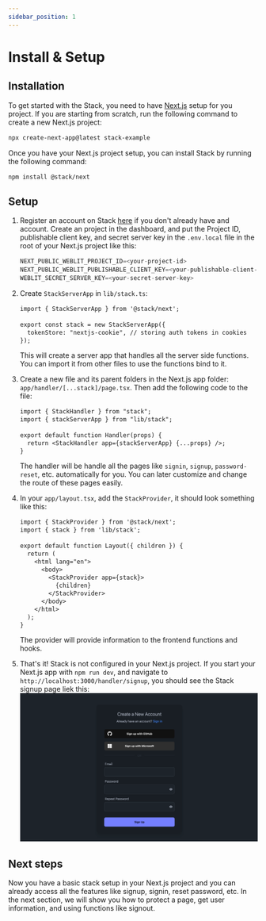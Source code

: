 ```yaml
---
sidebar_position: 1
---
```


# Install & Setup

## Installation

To get started with the Stack, you need to have [Next.js](https://nextjs.org/docs) setup for you project. If you are starting from scratch, run the following command to create a new Next.js project:
  
```bash
npx create-next-app@latest stack-example
```

Once you have your Next.js project setup, you can install Stack by running the following command:

```bash
npm install @stack/next
```

## Setup

1. Register an account on Stack [here](https://stack.app) if you don't already have and account. Create an project in the dashboard, and put the Project ID, publishable client key, and secret server key in the `.env.local` file in the root of your Next.js project like this:

    ```javascript
    NEXT_PUBLIC_WEBLIT_PROJECT_ID=<your-project-id>
    NEXT_PUBLIC_WEBLIT_PUBLISHABLE_CLIENT_KEY=<your-publishable-client-key>
    WEBLIT_SECRET_SERVER_KEY=<your-secret-server-key>
    ```

2. Create `StackServerApp` in `lib/stack.ts`:
  
    ```tsx
    import { StackServerApp } from '@stack/next';

    export const stack = new StackServerApp({
      tokenStore: "nextjs-cookie", // storing auth tokens in cookies
    });
    ```
  
    This will create a server app that handles all the server side functions. You can import it from other files to use the functions bind to it.

3. Create a new file and its parent folders in the Next.js app folder: `app/handler/[...stack]/page.tsx`. Then add the following code to the file: 

    ```tsx
    import { StackHandler } from "stack";
    import { stackServerApp } from "lib/stack";

    export default function Handler(props) {
      return <StackHandler app={stackServerApp} {...props} />;
    }
    ```

    The handler will be handle all the pages like `signin`, `signup`, `password-reset`, etc. automatically for you. You can later customize and change the route of these pages easily.


4. In your `app/layout.tsx`, add the `StackProvider`, it should look something like this:
    ```tsx
    import { StackProvider } from '@stack/next';
    import { stack } from 'lib/stack';

    export default function Layout({ children }) {
      return (
        <html lang="en">
          <body>
            <StackProvider app={stack}>
              {children}
            </StackProvider>
          </body>
        </html>
      );
    }
    ```

    The provider will provide information to the frontend functions and hooks.

5. That's it! Stack is not configured in your Next.js project. If you start your Next.js app with `npm run dev`, and navigate to `http://localhost:3000/handler/signup`, you should see the Stack signup page liek this:
    ![Stack sign up page](./imgs/signup-page.png)


## Next steps

Now you have a basic stack setup in your Next.js project and you can already access all the features like signup, signin, reset password, etc. In the next section, we will show you how to protect a page, get user information, and using functions like signout.